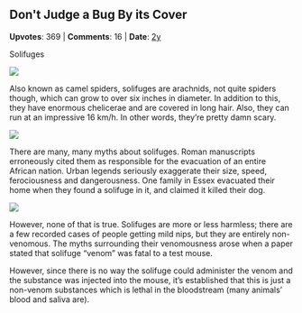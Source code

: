 ## Don't Judge a Bug By its Cover
    
**Upvotes**: 369 | **Comments**: 16 | **Date**: [2y](https://www.quora.com/What-is-the-scariest-but-least-aggressive-animal/answer/Gary-Meaney)

Solifuges

![](https://qph.fs.quoracdn.net/main-qimg-56e9214f62163b47626ce3afd278b30a-lq)

Also known as camel spiders, solifuges are arachnids, not quite spiders though, which can grow to over six inches in diameter. In addition to this, they have enormous chelicerae and are covered in long hair. Also, they can run at an impressive 16 km/h. In other words, they’re pretty damn scary.

![](https://qph.fs.quoracdn.net/main-qimg-21624bb14498c79769feb0db3652ba85-lq)

There are many, many myths about solifuges. Roman manuscripts erroneously cited them as responsible for the evacuation of an entire African nation. Urban legends seriously exaggerate their size, speed, ferociousness and dangerousness. One family in Essex evacuated their home when they found a solifuge in it, and claimed it killed their dog.

![](https://qph.fs.quoracdn.net/main-qimg-fe2c5ebd02d4902e43964fa68f3d1f71-lq)

However, none of that is true. Solifuges are more or less harmless; there are a few recorded cases of people getting mild nips, but they are entirely non-venomous. The myths surrounding their venomousness arose when a paper stated that solifuge “venom” was fatal to a test mouse.

However, since there is no way the solifuge could administer the venom and the substance was injected into the mouse, it’s established that this is just a non-venom substances which is lethal in the bloodstream (many animals’ blood and saliva are).

